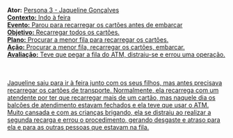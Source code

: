 
**Ator:** <a href="Personas/Persona 3.md">Persona 3 - Jaqueline Gonçalves<br/>
**Contexto:** Indo à feira<br/>
**Evento:** Parou para recarregar os cartões antes de embarcar<br/>
**Objetivo:** Recarregar todos os cartões.<br/>
**Plano:** Procurar a menor fila para recarregar os cartões.<br/>
**Ação:** Procurar a menor fila, recarregar os cartões, embarcar.<br/>
**Avaliação:** Teve que pegar a fila do ATM, distraiu-se e errou uma operação.<br/>
<br/><br/>

Jaqueline saiu para ir à feira junto com os seus filhos, mas antes precisava recarregar os cartões de transporte. Normalmente, ela recarrega com um atendente por ter que recarregar mais de um cartão, mas naquele dia os balcões de atendimento estavam fechados e ela teve que usar o ATM. Muito cansada e com as crianças brigando, ela se distraiu ao realizar a segunda recarga e errou o procedimento, gerando desgaste e atraso para ela e para as outras pessoas que estavam na fila.